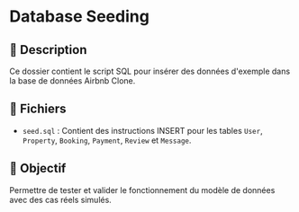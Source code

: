 # Database Seeding

## 📄 Description
Ce dossier contient le script SQL pour insérer des données d'exemple dans la base de données Airbnb Clone.

## 📑 Fichiers
- `seed.sql` : Contient des instructions INSERT pour les tables `User`, `Property`, `Booking`, `Payment`, `Review` et `Message`.

## 🎯 Objectif
Permettre de tester et valider le fonctionnement du modèle de données avec des cas réels simulés.
